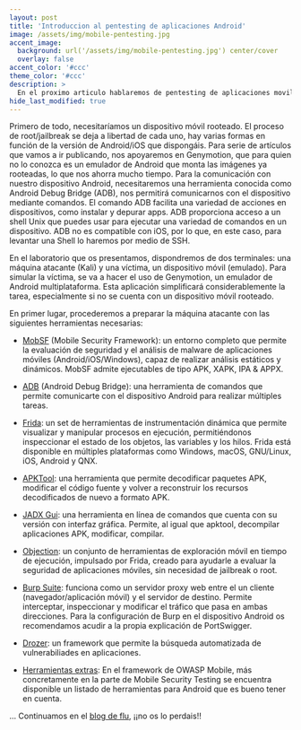 ```yaml
---
layout: post
title: 'Introduccion al pentesting de aplicaciones Android'
image: /assets/img/mobile-pentesting.jpg
accent_image:
  background: url('/assets/img/mobile-pentesting.jpg') center/cover
  overlay: false
accent_color: '#ccc'
theme_color: '#ccc'
description: >
  En el proximo articulo hablaremos de pentesting de aplicaciones moviles, ese desconocido para muchos, con la intencion de acercar al público este tipo de auditorias que por distintas que parezcan, pueden llegar a ser muy interesantes si se logra entender como se llevan a cabo. 
hide_last_modified: true
---
```

Primero de todo, necesitaríamos un dispositivo móvil rooteado. El proceso de root/jailbreak se deja a libertad de cada uno, hay varias formas en función de la versión de Android/iOS que dispongáis. Para serie de artículos que vamos a ir publicando, nos apoyaremos en Genymotion, que para quien no lo conozca es un emulador de Android que monta las imágenes ya rooteadas, lo que nos ahorra mucho tiempo.
Para la comunicación con nuestro dispositivo Android, necesitaremos una herramienta conocida como Android Debug Bridge (ADB), nos permitirá comunicarnos con el dispositivo mediante comandos. El comando ADB facilita una variedad de acciones en dispositivos, como instalar y depurar apps. ADB proporciona acceso a un shell Unix que puedes usar para ejecutar una variedad de comandos en un dispositivo. ADB no es compatible con iOS, por lo que, en este caso, para levantar una Shell lo haremos por medio de SSH. 

En el laboratorio que os presentamos, dispondremos de dos terminales: una máquina atacante (Kali) y una víctima, un dispositivo móvil (emulado). Para simular la víctima, se va a hacer el uso de Genymotion, un emulador de Android multiplataforma. Esta aplicación simplificará considerablemente la tarea, especialmente si no se cuenta con un dispositivo móvil rooteado. 

En primer lugar, procederemos a preparar la máquina atacante con las siguientes herramientas necesarias:
* [MobSF](https://github.com/MobSF/Mobile-Security-Framework-MobSF) (Mobile Security Framework): un entorno completo que permite la evaluación de seguridad y el análisis de malware de aplicaciones móviles (Android/iOS/Windows), capaz de realizar análisis estáticos y dinámicos. MobSF admite ejecutables de tipo APK, XAPK, IPA & APPX.
  
*	[ADB](https://developer.android.com/studio/command-line/adb?hl=es-419) (Android Debug Bridge): una herramienta de comandos que permite comunicarte con el dispositivo Android para realizar múltiples tareas.

*	[Frida](https://frida.re/docs/home/): un set de herramientas de instrumentación dinámica que permite visualizar y manipular procesos en ejecución, permitiéndonos inspeccionar el estado de los objetos, las variables y los hilos. Frida está disponible en múltiples plataformas como Windows, macOS, GNU/Linux, iOS, Android y QNX.

*	[APKTool](https://apktool.org/docs/the-basics/intro/): una herramienta que permite decodificar paquetes APK, modificar el código fuente y volver a reconstruir los recursos decodificados de nuevo a formato APK.

*	[JADX Gui](https://sourceforge.net/projects/jadx.mirror/): una herramienta en línea de comandos que cuenta con su versión con interfaz gráfica. Permite, al igual que apktool, decompilar aplicaciones APK, modificar, compilar.

*	[Objection](https://mas.owasp.org/MASTG/tools/generic/MASTG-TOOL-0038/): un conjunto de herramientas de exploración móvil en tiempo de ejecución, impulsado por Frida, creado para ayudarle a evaluar la seguridad de aplicaciones móviles, sin necesidad de jailbreak o root.

*	[Burp Suite](https://portswigger.net/burp/documentation/desktop/getting-started/download-and-install): funciona como un servidor proxy web entre el un cliente (navegador/aplicación móvil) y el servidor de destino. Permite interceptar, inspeccionar y modificar el tráfico que pasa en ambas direcciones. Para la configuración de Burp en el dispositivo Android os recomendamos acudir a la propia explicación de PortSwigger.

*	[Drozer](https://github.com/WithSecureLabs/drozer): un framework que permite la búsqueda automatizada de vulnerabiliades en aplicaciones.

*	[Herramientas extras](https://mas.owasp.org/MASTG/tools/#generic-tools):  En el framework de OWASP Mobile, más concretamente en la parte de Mobile Security Testing se encuentra disponible un listado de herramientas para Android que es bueno tener en cuenta.

... Continuamos en el [blog de flu](https://www.flu-project.com/2023/12/PentestingAplicacionesM.html), ¡¡no os lo perdais!! 
